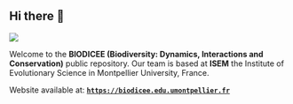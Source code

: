 ## Hi there 👋

![](https://raw.githubusercontent.com/rdatatoolbox/.github/main/profile/banner-rdatatoolbox_150dpi.png)

Welcome to the **BIODICEE (Biodiversity: Dynamics, Interactions and Conservation)** public repository.
Our team is based at **ISEM** the Institute of Evolutionary Science in Montpellier University, France.


Website available at: [**`https://biodicee.edu.umontpellier.fr`**](https://biodicee.edu.umontpellier.fr)
